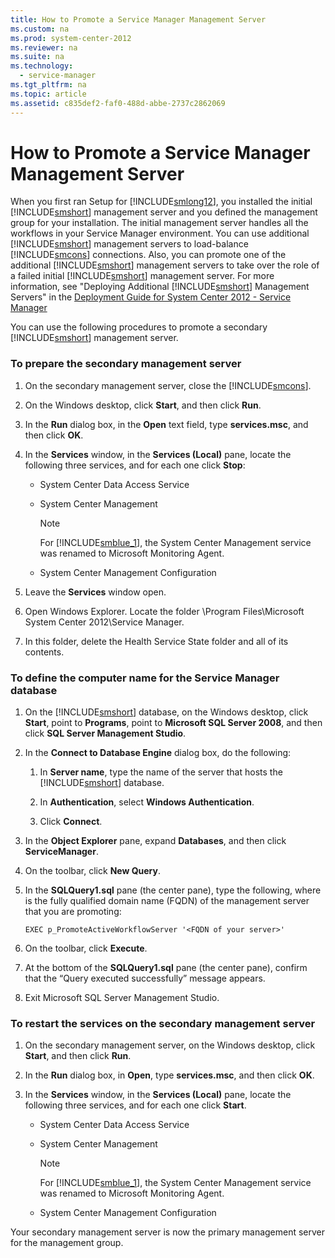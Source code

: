 ```yaml
---
title: How to Promote a Service Manager Management Server
ms.custom: na
ms.prod: system-center-2012
ms.reviewer: na
ms.suite: na
ms.technology: 
  - service-manager
ms.tgt_pltfrm: na
ms.topic: article
ms.assetid: c835def2-faf0-488d-abbe-2737c2862069
---
```

# How to Promote a Service Manager Management Server
When you first ran Setup for [!INCLUDE[smlong12](./Token/smlong12_md.md)], you installed the initial [!INCLUDE[smshort](./Token/smshort_md.md)] management server and you defined the management group for your installation. The initial management server handles all the workflows in your Service Manager environment. You can use additional [!INCLUDE[smshort](./Token/smshort_md.md)] management servers to load\-balance [!INCLUDE[smcons](./Token/smcons_md.md)] connections. Also, you can promote one of the additional [!INCLUDE[smshort](./Token/smshort_md.md)] management servers to take over the role of a failed initial [!INCLUDE[smshort](./Token/smshort_md.md)] management server. For more information, see "Deploying Additional [!INCLUDE[smshort](./Token/smshort_md.md)] Management Servers" in the [Deployment Guide for System Center 2012 \- Service Manager](http://go.microsoft.com/fwlink/p/?LinkId=209670)

You can use the following procedures to promote a secondary [!INCLUDE[smshort](./Token/smshort_md.md)] management server.

### To prepare the secondary management server

1.  On the secondary management server, close the [!INCLUDE[smcons](./Token/smcons_md.md)].

2.  On the Windows desktop, click **Start**, and then click **Run**.

3.  In the **Run** dialog box, in the **Open** text field, type **services.msc**, and then click **OK**.

4.  In the **Services** window, in the **Services \(Local\)** pane, locate the following three services, and for each one click **Stop**:

    -   System Center Data Access Service

    -   System Center Management

        > [!NOTE]
        > For [!INCLUDE[smblue_1](./Token/smblue_1_md.md)], the System Center Management service was renamed to Microsoft Monitoring Agent.

    -   System Center Management Configuration

5.  Leave the **Services** window open.

6.  Open Windows Explorer. Locate the folder \\Program Files\\Microsoft System Center 2012\\Service Manager.

7.  In this folder, delete the Health Service State folder and all of its contents.

### To define the computer name for the Service Manager database

1.  On the [!INCLUDE[smshort](./Token/smshort_md.md)] database, on the Windows desktop, click **Start**, point to **Programs**, point to **Microsoft SQL Server 2008**, and then click **SQL Server Management Studio**.

2.  In the **Connect to Database Engine** dialog box, do the following:

    1.  In **Server name**, type the name of the server that hosts the [!INCLUDE[smshort](./Token/smshort_md.md)] database.

    2.  In **Authentication**, select **Windows Authentication**.

    3.  Click **Connect**.

3.  In the **Object Explorer** pane, expand **Databases**, and then click **ServiceManager**.

4.  On the toolbar, click **New Query**.

5.  In the **SQLQuery1.sql** pane \(the center pane\), type the following, where <FQDN of your server> is the fully qualified domain name \(FQDN\) of the management server that you are promoting:

    ```
    EXEC p_PromoteActiveWorkflowServer '<FQDN of your server>'
    ```

6.  On the toolbar, click **Execute**.

7.  At the bottom of the **SQLQuery1.sql** pane \(the center pane\), confirm that the “Query executed successfully” message appears.

8.  Exit Microsoft SQL Server Management Studio.

### To restart the services on the secondary management server

1.  On the secondary management server, on the Windows desktop, click **Start**, and then click **Run**.

2.  In the **Run** dialog box, in **Open**, type **services.msc**, and then click **OK**.

3.  In the **Services** window, in the **Services \(Local\)** pane, locate the following three services, and for each one click **Start**.

    -   System Center Data Access Service

    -   System Center Management

        > [!NOTE]
        > For [!INCLUDE[smblue_1](./Token/smblue_1_md.md)], the System Center Management service was renamed to Microsoft Monitoring Agent.

    -   System Center Management Configuration

Your secondary management server is now the primary management server for the management group.


